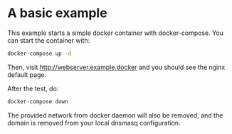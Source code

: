 # A basic example

This example starts a simple docker container with docker-compose. You can start the container with:

```bash
docker-compose up -d
```

Then, visit http://webserver.example.docker and you should see the nginx default page.

After the test, do:

```bash
docker-compose down
```

The provided network from docker daemon will also be removed, and the domain is removed from your local dnsmasq configuration.

